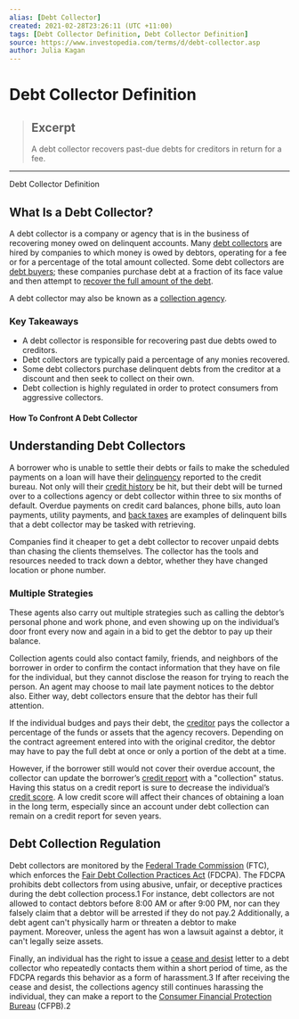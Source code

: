 ```yaml
---
alias: [Debt Collector]
created: 2021-02-28T23:26:11 (UTC +11:00)
tags: [Debt Collector Definition, Debt Collector Definition]
source: https://www.investopedia.com/terms/d/debt-collector.asp
author: Julia Kagan
---
```


# Debt Collector Definition

> ## Excerpt
> A debt collector recovers past-due debts for creditors in return for a fee.

---

Debt Collector Definition
## What Is a Debt Collector?

A debt collector is a company or agency that is in the business of recovering money owed on delinquent accounts. Many [debt collectors](https://www.investopedia.com/articles/personal-finance/121614/5-things-debt-collectors-are-forbidden-do.asp) are hired by companies to which money is owed by debtors, operating for a fee or for a percentage of the total amount collected. Some debt collectors are [debt buyers](https://www.investopedia.com/terms/d/debt-buyer.asp); these companies purchase debt at a fraction of its face value and then attempt to [recover the full amount of the debt](https://www.investopedia.com/terms/b/bad-debt-recovery.asp).

A debt collector may also be known as a [collection agency](https://www.investopedia.com/terms/c/collectionagency.asp).

### Key Takeaways

-   A debt collector is responsible for recovering past due debts owed to creditors.
-   Debt collectors are typically paid a percentage of any monies recovered.
-   Some debt collectors purchase delinquent debts from the creditor at a discount and then seek to collect on their own.
-   Debt collection is highly regulated in order to protect consumers from aggressive collectors.

#### How To Confront A Debt Collector

## Understanding Debt Collectors

A borrower who is unable to settle their debts or fails to make the scheduled payments on a loan will have their [delinquency](https://www.investopedia.com/terms/d/delinquent.asp) reported to the credit bureau. Not only will their [credit history](https://www.investopedia.com/terms/c/credit-history.asp) be hit, but their debt will be turned over to a collections agency or debt collector within three to six months of default. Overdue payments on credit card balances, phone bills, auto loan payments, utility payments, and [back taxes](https://www.investopedia.com/terms/b/back-taxes.asp) are examples of delinquent bills that a debt collector may be tasked with retrieving.

Companies find it cheaper to get a debt collector to recover unpaid debts than chasing the clients themselves. The collector has the tools and resources needed to track down a debtor, whether they have changed location or phone number.

### Multiple Strategies

These agents also carry out multiple strategies such as calling the debtor’s personal phone and work phone, and even showing up on the individual’s door front every now and again in a bid to get the debtor to pay up their balance.

Collection agents could also contact family, friends, and neighbors of the borrower in order to confirm the contact information that they have on file for the individual, but they cannot disclose the reason for trying to reach the person. An agent may choose to mail late payment notices to the debtor also. Either way, debt collectors ensure that the debtor has their full attention.

If the individual budges and pays their debt, the [creditor](https://www.investopedia.com/terms/c/creditor.asp) pays the collector a percentage of the funds or assets that the agency recovers. Depending on the contract agreement entered into with the original creditor, the debtor may have to pay the full debt at once or only a portion of the debt at a time.

However, if the borrower still would not cover their overdue account, the collector can update the borrower’s [credit report](https://www.investopedia.com/terms/c/creditreport.asp) with a "collection" status. Having this status on a credit report is sure to decrease the individual’s [credit score](https://www.investopedia.com/terms/c/credit_score.asp). A low credit score will affect their chances of obtaining a loan in the long term, especially since an account under debt collection can remain on a credit report for seven years.

## Debt Collection Regulation

Debt collectors are monitored by the [Federal Trade Commission](https://www.investopedia.com/terms/f/ftc.asp) (FTC), which enforces the [Fair Debt Collection Practices Act](https://www.investopedia.com/terms/f/fair-debt-collection-practices-act-fdcpa.asp) (FDCPA). The FDCPA prohibits debt collectors from using abusive, unfair, or deceptive practices during the debt collection process.1 For instance, debt collectors are not allowed to contact debtors before 8:00 AM or after 9:00 PM, nor can they falsely claim that a debtor will be arrested if they do not pay.2 Additionally, a debt agent can't physically harm or threaten a debtor to make payment. Moreover, unless the agent has won a lawsuit against a debtor, it can't legally seize assets.

Finally, an individual has the right to issue a [cease and desist](https://www.investopedia.com/terms/c/cease-and-desist.asp) letter to a debt collector who repeatedly contacts them within a short period of time, as the FDCPA regards this behavior as a form of harassment.3 If after receiving the cease and desist, the collections agency still continues harassing the individual, they can make a report to the [Consumer Financial Protection Bureau](https://www.investopedia.com/terms/c/consumer-financial-protection-bureau-cfpb.asp) (CFPB).2
